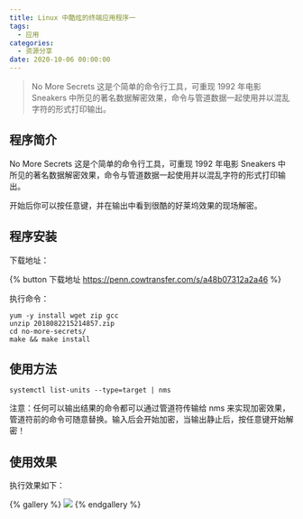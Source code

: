 ```yaml
---
title: Linux 中酷炫的终端应用程序一
tags:
  - 应用
categories:
  - 资源分享
date: 2020-10-06 00:00:00
---
```


> No More Secrets 这是个简单的命令行工具，可重现 1992 年电影 Sneakers 中所见的著名数据解密效果，命令与管道数据一起使用并以混乱字符的形式打印输出。

<!-- more -->

## 程序简介

No More Secrets 这是个简单的命令行工具，可重现 1992 年电影 Sneakers 中所见的著名数据解密效果，命令与管道数据一起使用并以混乱字符的形式打印输出。

开始后你可以按任意键，并在输出中看到很酷的好莱坞效果的现场解密。

## 程序安装

下载地址：

{% button 下载地址 https://penn.cowtransfer.com/s/a48b07312a2a46 %}

执行命令：

```
yum -y install wget zip gcc
unzip 2018082215214857.zip
cd no-more-secrets/
make && make install
```

## 使用方法

```
systemctl list-units --type=target | nms
```

注意：任何可以输出结果的命令都可以通过管道符传输给 nms 来实现加密效果，管道符前的命令可随意替换。输入后会开始加密，当输出静止后，按任意键开始解密！

## 使用效果

执行效果如下：

{% gallery %}
![](https://cdn.dusays.com/2020/10/269-1.jpg)
{% endgallery %}
